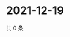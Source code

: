 # 2021-12-19

共 0 条

<!-- BEGIN WEIBO -->
<!-- 最后更新时间 Sun Dec 19 2021 10:04:15 GMT+0800 (China Standard Time) -->

<!-- END WEIBO -->

